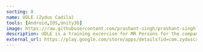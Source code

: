 ```yaml
---
sorting: 8
name: UDLE (Zydus Cadila)
tools: [Android,IOS,Unity3D]
image: https://raw.githubusercontent.com/prashant-singh/prashant-singh.github.io/master/assets/udle-logo.png
description: UDLE is a training excercise for MR Persons for the company to gain full knowledge about the newly launched products by Zydus Cadila.
external_url: https://play.google.com/store/apps/details?id=com.zyduscadila.udle
---
```

